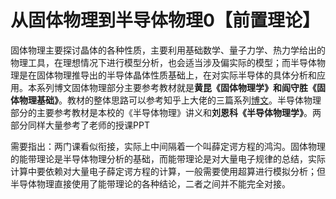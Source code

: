 # 从固体物理到半导体物理0【前置理论】

固体物理主要探讨晶体的各种性质，主要利用基础数学、量子力学、热力学给出的物理工具，在理想情况下进行模型分析，也会适当涉及偏实际的模型；而半导体物理是在固体物理推导出的半导体晶体性质基础上，在对实际半导体的具体分析和应用。本系列博文固体物理部分主要参考教材就是**黄昆《固体物理学》**和**阎守胜《固体物理基础》**。教材的整体思路可以参考知乎上大佬的三篇系列[博文](https://zhuanlan.zhihu.com/p/116926859)。半导体物理部分的主要参考教材是本校的《半导体物理》讲义和**刘恩科《半导体物理学》**。两部分同样大量参考了老师的授课PPT

需要指出：两门课看似衔接，实际上中间隔着一个叫薛定谔方程的鸿沟。固体物理的能带理论是半导体物理分析的基础，而能带理论是对大量电子规律的总结，实际计算中要依赖对大量电子薛定谔方程的计算，一般需要使用超算进行模拟分析；但半导体物理直接使用了能带理论的各种结论，二者之间并不能完全对接。

